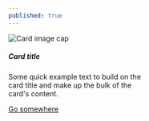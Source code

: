 ```yaml
---
published: true
---
```

  
<div class="card" style="width: 18rem;">
  <img class="card-img-top" src="https://external-preview.redd.it/UuiiMUurzdTVLc07_584RWtwo6836m6UCy6tXoiHRwE.jpg" alt="Card image cap">
  <div class="card-body">
    <h5 class="card-title">Card title</h5>
    <p class="card-text">Some quick example text to build on the card title and make up the bulk of the card's content.</p>
    <a href="#" class="btn btn-primary">Go somewhere</a>
  </div>
</div>
